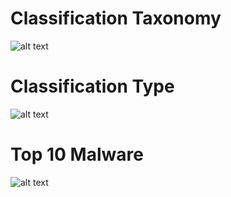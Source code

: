 # Classification Taxonomy
![alt text](http://1.bp.blogspot.com/-tSjEL3W0Mvs/WtPep2LsEbI/AAAAAAAABqA/7t4AI0m33QUlDxG27G5cfYhAwOjXZ9sbwCK4BGAYYCw/s1600/PieCharts.jpeg)

# Classification Type
![alt text](http://1.bp.blogspot.com/-TJJfXraVCKc/WtPfFWriIWI/AAAAAAAABqI/BxBs9oMCafEsm4JOKcIxqavjX-NNwvgAgCK4BGAYYCw/s1600/classification-type.jpeg)

# Top 10 Malware
![alt text](http://4.bp.blogspot.com/-rEiXvkkbGMo/WtPgws0gizI/AAAAAAAABqU/17ImuXhvlDwz8t3PWrR1qMr3xWe4GeW0wCK4BGAYYCw/s1600/Top10Malware.jpeg)
